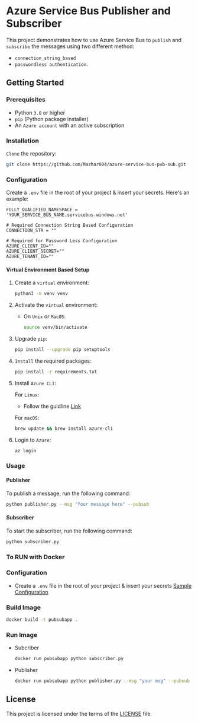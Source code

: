 # Azure Service Bus Publisher and Subscriber

This project demonstrates how to use Azure Service Bus to `publish` and `subscribe` the messages using two different method:
-  `connection_string_based`
-   `passwordless authentication`.


## Getting Started

### Prerequisites

- Python `3.8` or higher
- `pip` (Python package installer)
- An `Azure account` with an active subscription

### Installation 
 `Clone` the repository:

```bash
git clone https://github.com/Mazhar004/azure-service-bus-pub-sub.git
```

### Configuration
Create a `.env` file in the root of your project & insert your secrets. Here's an example:
```env
FULLY_QUALIFIED_NAMESPACE = 'YOUR_SERVICE_BUS_NAME.servicebus.windows.net'

# Required Connection String Based Configuration
CONNECTION_STR = ""

# Required for Password Less Configuration
AZURE_CLIENT_ID=""
AZURE_CLIENT_SECRET=""
AZURE_TENANT_ID=""
```

#### Virtual Environment Based Setup 
1. Create a `virtual` environment:
    ```bash
    python3 -m venv venv
    ```
2. Activate the `virtual` environment:
   - On `Unix` or `MacOS`:

        ```bash
        source venv/bin/activate
        ```
3. Upgrade `pip`:
    ```bash
    pip install --upgrade pip setuptools
    ```

4. `Install` the required packages:
    ```bash
    pip install -r requirements.txt
    ```
5. Install `Azure CLI`:

    For `Linux`:

    - Follow the guidline [Link](https://learn.microsoft.com/en-us/cli/azure/install-azure-cli-linux?pivots=apt)

    For `macOS`:

    ```bash
    brew update && brew install azure-cli
    ```

7. Login to `Azure`:

    ```bash
    az login
    ```

### Usage
#### Publisher
To publish a message, run the following command:
```bash
python publisher.py --msg "Your message here" --pubsub
```

#### Subscriber
To start the subscriber, run the following command:
```bash
python subscriber.py
```

### To RUN with Docker
### Configuration
- Create a `.env` file in the root of your project & insert your secrets [Sample Configuration](#configuration)

### Build Image
```bash
docker build -t pubsubapp .
``` 
### Run Image
- Subcriber
    ```bash
    docker run pubsubapp python subscriber.py
    ```
- Publisher
    ```bash
    docker run pubsubapp python publisher.py --msg "your msg" --pubsub
    ```  

## License

This project is licensed under the terms of the [LICENSE](LICENSE) file.